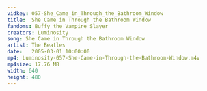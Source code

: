 ```yaml
---
vidkey: 057-She_Came_in_Through_the_Bathroom_Window
title:  She Came in Through the Bathroom Window
fandoms: Buffy the Vampire Slayer
creators: Luminosity
song: She Came in Through the Bathroom Window
artist: The Beatles
date:   2005-03-01 10:00:00
mp4: Luminosity-057-She-Came-in-Through-the-Bathroom-Window.m4v
mp4size: 17.76 MB
width: 640
height: 480
---
```



  